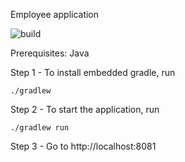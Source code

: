 Employee application

![build](https://travis-ci.org/joddski/employees.svg?branch=master)

Prerequisites: Java

Step 1 - To install embedded gradle, run
```shell
./gradlew
```
Step 2 - To start the application, run
```shell
./gradlew run
```
Step 3 - Go to http://localhost:8081

